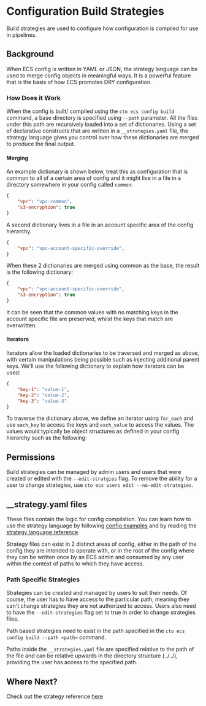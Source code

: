 # Configuration Build Strategies

Build strategies are used to configure how configuration is compiled for use in pipelines. 


## Background

When ECS config is written in YAML or JSON, the strategy language can be used to merge config objects in meaningful ways. It is a powerful feature that is the basis of how ECS promotes DRY configuration. 

### How Does it Work

When the config is built/ compiled using the `cto ecs config build` command, a base directory is specified using `--path` parameter. All the files under this path are recursively loaded into a set of dictionaries. Using a set of declarative constructs that are written in a `__strategies.yaml` file, the strategy language gives you control over how these dictionaries are merged to produce the final output. 

#### Merging

An example dictionary is shown below, treat this as configuration that is common to all of a certain area of config and it might live in a file in a directory somewhere in your config called `common`:

```json
{
    "vpc": "vpc-common",
    "s3-encryption": true
}
```

A second dictionary lives in a file in an account specific area of the config hierarchy.
```json
{
    "vpc": "vpc-account-specific-override",
}
```

When these 2 dictionaries are merged using common as the base, the result is the following dictionary:

```json
{
    "vpc": "vpc-account-specific-override",
    "s3-encryption": true
}
```

It can be seen that the common values with no matching keys in the account specific file are preserved, whilst the keys that match are overwritten. 

#### Iterators

Iterators allow the loaded dictionaries to be traversed and merged as above, with certain manipulations being possible such as injecting additional parent keys. We'll use the following dictionary to explain how iterators can be used:

```json
{
    "key-1": "value-1",
    "key-2": "value-2",
    "key-3": "value-3"
}
```

To traverse the dictionary above, we define an iterator using `for_each` and use `each_key` to access the keys and `each_value` to access the values. The values would typically be object structures as defined in your config hierarchy such as the following:


## Permissions

Build strategies can be managed by admin users and users that were created or edited with the `--edit-stratgies` flag. To remove the ability for a user to change strategies, use `cto ecs users edit --no-edit-strategies`.


## __strategy.yaml files

These files contain the logic for config compilation. You can learn how to use the strategy language by following <a target="_new" href="https://github.com/Cloud-Technology-Office/ecs-getting-started/tree/main/config-examples">config examples</a> and by reading the [strategy language reference](reference.md)

Strategy files can exist in 2 distinct areas of config, either in the path of the config they are intended to operate with, or in the root of the config where they can be written once by an ECS admin and consumed by any user within the context of paths to which they have access.

### Path Specific Strategies

Strategies can be created and managed by users to suit their needs. Of course, the user has to have access to the particular path, meaning they can't change strategies they are not authorized to access. Users also need to have the `--edit-strategies` flag set to true in order to change strategies files. 

Path based strategies need to exist in the path specified in the `cto ecs config build --path <path>` command.

Paths inside the `__strategies.yaml` file are specified relative to the path of the file and can be relative upwards in the directory structure (../../), providing the user has access to the specified path. 


## Where Next?

Check out the strategy reference [here](reference.md)
